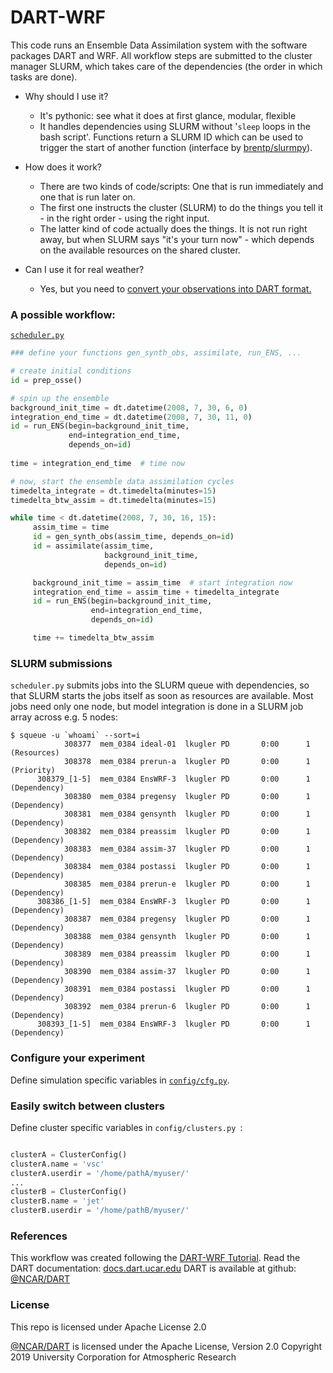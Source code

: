 # DART-WRF

This code runs an Ensemble Data Assimilation system with the software packages DART and WRF. All workflow steps are submitted to the cluster manager SLURM, which takes care of the dependencies (the order in which tasks are done).

- Why should I use it?
  - It's pythonic: see what it does at first glance, modular, flexible
  - It handles dependencies using SLURM without '`sleep` loops in the bash script'. 
Functions return a SLURM ID which can be used to trigger the start of another function (interface by [brentp/slurmpy](https://github.com/brentp/slurmpy)).

- How does it work?
  - There are two kinds of code/scripts: One that is run immediately and one that is run later on.
  - The first one instructs the cluster (SLURM) to do the things you tell it - in the right order - using the right input.
  - The latter kind of code actually does the things. It is not run right away, but when SLURM says "it's your turn now" - which depends on the available resources on the shared cluster.

- Can I use it for real weather?
  -  Yes, but you need to [convert your observations into DART format.](https://docs.dart.ucar.edu)

### A possible workflow:
[`scheduler.py`](https://github.com/lkugler/DART-WRF/blob/master/scheduler.py) 
```python
### define your functions gen_synth_obs, assimilate, run_ENS, ...

# create initial conditions
id = prep_osse()  

# spin up the ensemble
background_init_time = dt.datetime(2008, 7, 30, 6, 0)
integration_end_time = dt.datetime(2008, 7, 30, 11, 0)
id = run_ENS(begin=background_init_time,
             end=integration_end_time,
             depends_on=id)
             
time = integration_end_time  # time now

# now, start the ensemble data assimilation cycles
timedelta_integrate = dt.timedelta(minutes=15)
timedelta_btw_assim = dt.timedelta(minutes=15)

while time < dt.datetime(2008, 7, 30, 16, 15):
     assim_time = time
     id = gen_synth_obs(assim_time, depends_on=id)
     id = assimilate(assim_time,
                     background_init_time,
                     depends_on=id)

     background_init_time = assim_time  # start integration now
     integration_end_time = assim_time + timedelta_integrate
     id = run_ENS(begin=background_init_time,
                  end=integration_end_time,
                  depends_on=id)

     time += timedelta_btw_assim
```

### SLURM submissions
`scheduler.py` submits jobs into the SLURM queue with dependencies, so that SLURM starts the jobs itself as soon as resources are available. Most jobs need only one node, but model integration is done in a SLURM job array across e.g. 5 nodes:
```
$ squeue -u `whoami` --sort=i
            308377  mem_0384 ideal-01  lkugler PD       0:00      1 (Resources)
            308378  mem_0384 prerun-a  lkugler PD       0:00      1 (Priority)
      308379_[1-5]  mem_0384 EnsWRF-3  lkugler PD       0:00      1 (Dependency)
            308380  mem_0384 pregensy  lkugler PD       0:00      1 (Dependency)
            308381  mem_0384 gensynth  lkugler PD       0:00      1 (Dependency)
            308382  mem_0384 preassim  lkugler PD       0:00      1 (Dependency)
            308383  mem_0384 assim-37  lkugler PD       0:00      1 (Dependency)
            308384  mem_0384 postassi  lkugler PD       0:00      1 (Dependency)
            308385  mem_0384 prerun-e  lkugler PD       0:00      1 (Dependency)
      308386_[1-5]  mem_0384 EnsWRF-3  lkugler PD       0:00      1 (Dependency)
            308387  mem_0384 pregensy  lkugler PD       0:00      1 (Dependency)
            308388  mem_0384 gensynth  lkugler PD       0:00      1 (Dependency)
            308389  mem_0384 preassim  lkugler PD       0:00      1 (Dependency)
            308390  mem_0384 assim-37  lkugler PD       0:00      1 (Dependency)
            308391  mem_0384 postassi  lkugler PD       0:00      1 (Dependency)
            308392  mem_0384 prerun-6  lkugler PD       0:00      1 (Dependency)
      308393_[1-5]  mem_0384 EnsWRF-3  lkugler PD       0:00      1 (Dependency)
```

### Configure your experiment
Define simulation specific variables in [`config/cfg.py`](https://github.com/lkugler/DART-WRF/blob/master/config/cfg.py).

### Easily switch between clusters
Define cluster specific variables in `config/clusters.py `:
```python

clusterA = ClusterConfig()
clusterA.name = 'vsc'
clusterA.userdir = '/home/pathA/myuser/'
...
clusterB = ClusterConfig()
clusterB.name = 'jet'
clusterB.userdir = '/home/pathB/myuser/'
```


### References
This workflow was created following the [DART-WRF Tutorial](http://www.image.ucar.edu/wrfdart/tutorial/).
Read the DART documentation: [docs.dart.ucar.edu](https://docs.dart.ucar.edu)
DART is available at github: [@NCAR/DART](https://github.com/NCAR/DART)

### License
This repo is licensed under Apache License 2.0

[@NCAR/DART](https://github.com/NCAR/DART) is licensed under the Apache License, Version 2.0
Copyright 2019 University Corporation for Atmospheric Research
